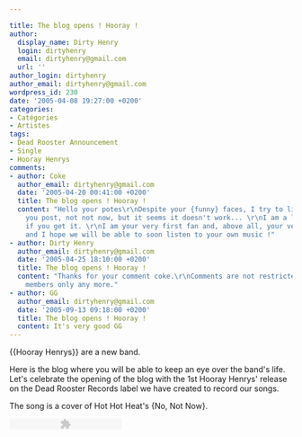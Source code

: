 ```yaml
---

title: The blog opens ! Hooray !
author:
  display_name: Dirty Henry
  login: dirtyhenry
  email: dirtyhenry@gmail.com
  url: ''
author_login: dirtyhenry
author_email: dirtyhenry@gmail.com
wordpress_id: 230
date: '2005-04-08 19:27:00 +0200'
categories:
- Catégories
- Artistes
tags:
- Dead Rooster Announcement
- Single
- Hooray Henrys
comments:
- author: Coke
  author_email: dirtyhenry@gmail.com
  date: '2005-04-20 00:41:00 +0200'
  title: The blog opens ! Hooray !
  content: "Hello your potes\r\nDespite your {funny} faces, I try to listen the music
    you post, not not now, but it seems it doesn't work... \r\nI am a little bit disapointed,
    if you get it. \r\nI am your very first fan and, above all, your very first singer
    and I hope we will be able to soon listen to your own music !"
- author: Dirty Henry
  author_email: dirtyhenry@gmail.com
  date: '2005-04-25 18:10:00 +0200'
  title: The blog opens ! Hooray !
  content: "Thanks for your comment coke.\r\nComments are not restricted to blogger
    members only any more."
- author: GG
  author_email: dirtyhenry@gmail.com
  date: '2005-09-13 09:18:00 +0200'
  title: The blog opens ! Hooray !
  content: It's very good GG
---
```

{{Hooray Henrys}} are a new band.

Here is the blog where you will be able to keep an eye over the band's life. Let's celebrate the opening of the blog with the 1st Hooray Henrys' release on the Dead Rooster Records label we have created to record our songs.

The song is a cover of Hot Hot Heat's {No, Not Now}.

<object type="application/x-shockwave-flash" data="/squelettes/flash/dewplayer.swf?mp3=http://cdn.deadrooster.org/hoorayhenrys-no-not-now.mp3 " width="200" height="20"> 
<param name="movie" value="dewplayer.swf?mp3=http://cdn.deadrooster.org/hoorayhenrys-no-not-now.mp3" /> 
</object>
